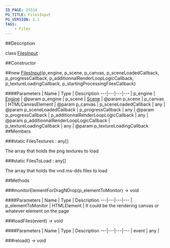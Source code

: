 ```yaml
---
ID_PAGE: 25314
PG_TITLE: FilesInput
PG_VERSION: 2.1
TAGS:
    - Files
---
```

##Description

class [FilesInput](/classes/2.2/FilesInput)



##Constructor

##new [FilesInput](/classes/2.2/FilesInput)(p_engine, p_scene, p_canvas, p_sceneLoadedCallback, p_progressCallback, p_additionnalRenderLoopLogicCallback, p_textureLoadingCallback, p_startingProcessingFilesCallback)



####Parameters
 | Name | Type | Description
---|---|---|---
 | p_engine | [Engine](/classes/2.2/Engine) |  @param p_engine
 | p_scene | [Scene](/classes/2.2/Scene) |  @param p_scene
 | p_canvas | HTMLCanvasElement |  @param p_canvas
 | p_sceneLoadedCallback | any |  @param p_sceneLoadedCallback
 | p_progressCallback | any |  @param p_progressCallback
 | p_additionnalRenderLoopLogicCallback | any |  @param p_additionnalRenderLoopLogicCallback
 | p_textureLoadingCallback | any |  @param p_textureLoadingCallback
##Members

###static FilesTextures : any[]

The array that holds the png textures to load

###static FilesToLoad : any[]

The array that holds the vnd.ms-dds files to load

##Methods

###monitorElementForDragNDrop(p_elementToMonitor) &rarr; void



####Parameters
 | Name | Type | Description
---|---|---|---
 | p_elementToMonitor | HTMLElement |  It could be the rendering canvas or whatever element on the page

###loadFiles(event) &rarr; void



####Parameters
 | Name | Type | Description
---|---|---|---
 | event | any |  

###reload() &rarr; void


